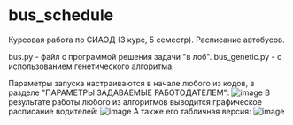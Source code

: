 # bus_schedule
Курсовая работа по СИАОД (3 курс, 5 семестр). Расписание автобусов. 


bus.py - файл с программой решения задачи "в лоб".
bus_genetic.py - с использованием генетического алгоритма.


Параметры запуска настраиваются в начале любого из кодов, в разделе "ПАРАМЕТРЫ ЗАДАВАЕМЫЕ РАБОТОДАТЕЛЕМ":
![image](https://github.com/user-attachments/assets/b8470030-6b1a-4619-b596-f4a4785ab5b3)
В результате работы любого из алгоритмов выводится графическое расписание водителей:
![image](https://github.com/user-attachments/assets/aa3d6382-7b1b-4cc4-b2c3-37307b041051)
А также его табличная версия:
![image](https://github.com/user-attachments/assets/2780fb60-7e3f-41a4-a621-bb28a031a1e5)
